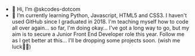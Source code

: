 - 👋 Hi, I’m @skcodes-dotcom
- 🌱 I’m currently learning Python, Javascript, HTML5 and CSS3.
I haven't used GitHub since I graduated in 2018. I'm teaching myself how to code all over again... so far, I'm doing okay... I've got a long way to go, but my aim is to secure a Junior Front End Developer role this year. 
Follow me as I get better at this... I'll be dropping some projects soon. (wish me luck📓😅) 
